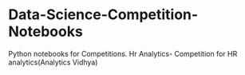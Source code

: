 # Data-Science-Competition-Notebooks
Python notebooks for Competitions.
Hr Analytics- Competition for HR analytics(Analytics Vidhya)
